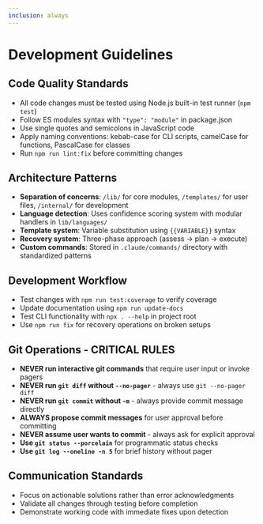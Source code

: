 ```yaml
---
inclusion: always
---
```


# Development Guidelines

## Code Quality Standards
- All code changes must be tested using Node.js built-in test runner (`npm test`)
- Follow ES modules syntax with `"type": "module"` in package.json
- Use single quotes and semicolons in JavaScript code
- Apply naming conventions: kebab-case for CLI scripts, camelCase for functions, PascalCase for classes
- Run `npm run lint:fix` before committing changes

## Architecture Patterns
- **Separation of concerns**: `/lib/` for core modules, `/templates/` for user files, `/internal/` for development
- **Language detection**: Uses confidence scoring system with modular handlers in `lib/languages/`
- **Template system**: Variable substitution using `{{VARIABLE}}` syntax
- **Recovery system**: Three-phase approach (assess → plan → execute)
- **Custom commands**: Stored in `.claude/commands/` directory with standardized patterns

## Development Workflow
- Test changes with `npm run test:coverage` to verify coverage
- Update documentation using `npm run update-docs`
- Test CLI functionality with `npx . --help` in project root
- Use `npm run fix` for recovery operations on broken setups

## Git Operations - CRITICAL RULES
- **NEVER run interactive git commands** that require user input or invoke pagers
- **NEVER run `git diff` without `--no-pager`** - always use `git --no-pager diff`
- **NEVER run `git commit` without `-m`** - always provide commit message directly
- **ALWAYS propose commit messages** for user approval before committing
- **NEVER assume user wants to commit** - always ask for explicit approval
- **Use `git status --porcelain`** for programmatic status checks
- **Use `git log --oneline -n 5`** for brief history without pager

## Communication Standards
- Focus on actionable solutions rather than error acknowledgments
- Validate all changes through testing before completion
- Demonstrate working code with immediate fixes upon detection
